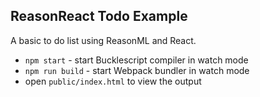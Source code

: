 ## ReasonReact Todo Example
A basic to do list using ReasonML and React.

* `npm start` - start Bucklescript compiler in watch mode
* `npm run build` - start Webpack bundler in watch mode
* open `public/index.html` to view the output
